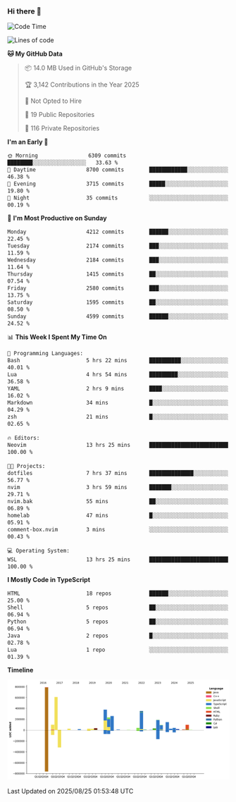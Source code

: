 ### Hi there 👋

<!--
**Clumsy-Coder/Clumsy-Coder** is a ✨ _special_ ✨ repository because its `README.md` (this file) appears on your GitHub profile.

Here are some ideas to get you started:

- 🔭 I’m currently working on ...
- 🌱 I’m currently learning ...
- 👯 I’m looking to collaborate on ...
- 🤔 I’m looking for help with ...
- 💬 Ask me about ...
- 📫 How to reach me: ...
- 😄 Pronouns: ...
- ⚡ Fun fact: ...
-->

<!-- anmol098/waka-readme-stats -->
<!--START_SECTION:waka-->
![Code Time](http://img.shields.io/badge/Code%20Time-1%2C327%20hrs%202%20mins-blue)

![Lines of code](https://img.shields.io/badge/From%20Hello%20World%20I%27ve%20Written-3.5%20million%20lines%20of%20code-blue)

**🐱 My GitHub Data** 

> 📦 14.0 MB Used in GitHub's Storage 
 > 
> 🏆 3,142 Contributions in the Year 2025
 > 
> 🚫 Not Opted to Hire
 > 
> 📜 19 Public Repositories 
 > 
> 🔑 116 Private Repositories 
 > 
**I'm an Early 🐤** 

```text
🌞 Morning                6309 commits        ████████░░░░░░░░░░░░░░░░░   33.63 % 
🌆 Daytime                8700 commits        ████████████░░░░░░░░░░░░░   46.38 % 
🌃 Evening                3715 commits        █████░░░░░░░░░░░░░░░░░░░░   19.80 % 
🌙 Night                  35 commits          ░░░░░░░░░░░░░░░░░░░░░░░░░   00.19 % 
```
📅 **I'm Most Productive on Sunday** 

```text
Monday                   4212 commits        ██████░░░░░░░░░░░░░░░░░░░   22.45 % 
Tuesday                  2174 commits        ███░░░░░░░░░░░░░░░░░░░░░░   11.59 % 
Wednesday                2184 commits        ███░░░░░░░░░░░░░░░░░░░░░░   11.64 % 
Thursday                 1415 commits        ██░░░░░░░░░░░░░░░░░░░░░░░   07.54 % 
Friday                   2580 commits        ███░░░░░░░░░░░░░░░░░░░░░░   13.75 % 
Saturday                 1595 commits        ██░░░░░░░░░░░░░░░░░░░░░░░   08.50 % 
Sunday                   4599 commits        ██████░░░░░░░░░░░░░░░░░░░   24.52 % 
```


📊 **This Week I Spent My Time On** 

```text
💬 Programming Languages: 
Bash                     5 hrs 22 mins       ██████████░░░░░░░░░░░░░░░   40.01 % 
Lua                      4 hrs 54 mins       █████████░░░░░░░░░░░░░░░░   36.58 % 
YAML                     2 hrs 9 mins        ████░░░░░░░░░░░░░░░░░░░░░   16.02 % 
Markdown                 34 mins             █░░░░░░░░░░░░░░░░░░░░░░░░   04.29 % 
zsh                      21 mins             █░░░░░░░░░░░░░░░░░░░░░░░░   02.65 % 

🔥 Editors: 
Neovim                   13 hrs 25 mins      █████████████████████████   100.00 % 

🐱‍💻 Projects: 
dotfiles                 7 hrs 37 mins       ██████████████░░░░░░░░░░░   56.77 % 
nvim                     3 hrs 59 mins       ███████░░░░░░░░░░░░░░░░░░   29.71 % 
nvim.bak                 55 mins             ██░░░░░░░░░░░░░░░░░░░░░░░   06.89 % 
homelab                  47 mins             █░░░░░░░░░░░░░░░░░░░░░░░░   05.91 % 
comment-box.nvim         3 mins              ░░░░░░░░░░░░░░░░░░░░░░░░░   00.43 % 

💻 Operating System: 
WSL                      13 hrs 25 mins      █████████████████████████   100.00 % 
```

**I Mostly Code in TypeScript** 

```text
HTML                     18 repos            ██████░░░░░░░░░░░░░░░░░░░   25.00 % 
Shell                    5 repos             ██░░░░░░░░░░░░░░░░░░░░░░░   06.94 % 
Python                   5 repos             ██░░░░░░░░░░░░░░░░░░░░░░░   06.94 % 
Java                     2 repos             █░░░░░░░░░░░░░░░░░░░░░░░░   02.78 % 
Lua                      1 repo              ░░░░░░░░░░░░░░░░░░░░░░░░░   01.39 % 
```



**Timeline**

![Lines of Code chart](https://raw.githubusercontent.com/Clumsy-Coder/Clumsy-Coder/main/assets/bar_graph.png)


 Last Updated on 2025/08/25 01:53:48 UTC
<!--END_SECTION:waka-->
